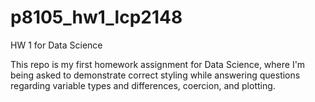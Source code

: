 # p8105_hw1_lcp2148
HW 1 for Data Science

This repo is my first homework assignment for Data Science, where I'm being asked to demonstrate correct styling while answering questions regarding variable types and differences, coercion, and plotting. 
